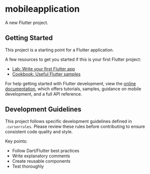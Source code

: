 # mobileapplication

A new Flutter project.

## Getting Started

This project is a starting point for a Flutter application.

A few resources to get you started if this is your first Flutter project:

- [Lab: Write your first Flutter app](https://docs.flutter.dev/get-started/codelab)
- [Cookbook: Useful Flutter samples](https://docs.flutter.dev/cookbook)

For help getting started with Flutter development, view the
[online documentation](https://docs.flutter.dev/), which offers tutorials,
samples, guidance on mobile development, and a full API reference.

## Development Guidelines

This project follows specific development guidelines defined in `.cursorrules`. Please review these rules before contributing to ensure consistent code quality and style.

Key points:
- Follow Dart/Flutter best practices
- Write explanatory comments
- Create reusable components
- Test thoroughly
